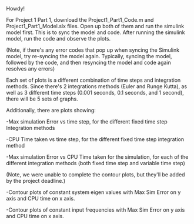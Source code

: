 Howdy! 

For Project 1 Part 1, download the Project1_Part1_Code.m and Project1_Part1_Model.slx files. Open up both of them and run the simulink model first. This is to sync the model and code. After running the simulink model, run the code and observe the plots. 

(Note, if there's any error codes that pop up when syncing the Simulink model, try re-syncing the model again. Typically, syncing the model, followed by the code, and then resyncing the model and code again resolves any errors)

Each set of plots is a different combination of time steps and integration methods. Since there's 2 integrations methods (Euler and Runge Kutta), as well as 3 different time steps (0.001 seconds, 0.1 seconds, and 1 second), there will be 5 sets of graphs. 

Additionally, there are plots showing:

-Max simulation Error vs time step, for the different
fixed time step Integration methods

-CPU Time taken vs time step, for the different fixed
time step integration method

-Max simulation Error vs CPU Time taken for the
simulation, for each of the different integration
methods (both fixed time step and variable time step)

(Note, we were unable to complete the contour plots, but they'll be added by the project deadline.)

-Contour plots of constant system eigen values with
Max Sim Error on y axis and CPU time on x axis.

-Contour plots of constant input frequencies with Max
Sim Error on y axis and CPU time on x axis.
 
